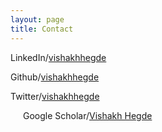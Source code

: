 ```yaml
---
layout: page
title: Contact
---
```


<i class="fa fa-linkedin"></i> LinkedIn/[vishakhhegde](https://linkedin.com/in/vishakhhegde)

<i class="fa fa-github"></i> Github/[vishakhhegde](https://github.com/vishakhhegde)

<i class="fa fa-twitter"></i> Twitter/[vishakhhegde](https://twitter.com/vishakhhegde)

<img src="{{ site.url }}/imgs/gscholar_icon.png" style="float: left; align: bottom; width:16px;">&nbsp;Google Scholar/[Vishakh Hegde](https://scholar.google.com/citations?user=W4kGHL0AAAAJ&hl=en)
